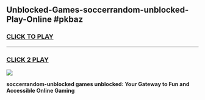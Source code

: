 
## Unblocked-Games-soccerrandom-unblocked-Play-Online #pkbaz
<h3>
<a href="https://news.freeplayer.one?title=soccerrandom-unblocked&ref=3">CLICK TO PLAY</a></h3>
<hr>

<h3>
<a href="https://news.freeplayer.one?title=soccerrandom-unblocked&ref=3">CLICK 2 PLAY</a>
  
</h3>

<a href="https://news.freeplayer.one?title=soccerrandom-unblocked&ref=3"><img src="https://clearcache.store/games.png"></a>


**soccerrandom-unblocked games unblocked: Your Gateway to Fun and Accessible Online Gaming**
